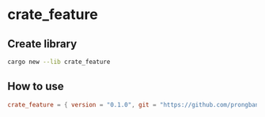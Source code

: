 # crate_feature

## Create library

```sh
cargo new --lib crate_feature
```

## How to use

```toml
crate_feature = { version = "0.1.0", git = "https://github.com/prongbang/crate_feature.git", features = ["feature_add", "feature_minus"] }
```